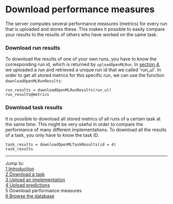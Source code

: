 Download performance measures
=============================

The server computes several performance measures (metrics) for every run that is uploaded and stores these. This makes it possible to easily compare your results to the results of others who have worked on the same task. 

### Download run results
To download the results of one of your own runs, you have to know the corresponding run id, which is returned by `uploadOpenMLRun`. In [section 4](4-Upload-predictions.md), we uploaded a run and retrieved a unique run id that we called 'run_ul'. In order to get all stored metrics for this specific run, we can use the function `downloadOpenMLRunResults`:


```splus
run_results = downloadOpenMLRunResults(run_ul)
run_results@metrics
```

### Download task results
It is possible to download all stored metrics of all runs of a certain task at the same time. This might be very useful in order to compare the performance of many different implementations. To download all the results of a task, you only have to know the task ID. 


```splus
task_results = downloadOpenMLTaskResults(id = 4)
task_results
```

----------------------------------------------------------------------------------------------------------------------
Jump to:   
[1 Introduction](1-Introduction.md)  
[2 Download a task](2-Download-a-task.md)  
[3 Upload an implementation](3-Upload-an-implementation.md)  
[4 Upload predictions](4-Upload-predictions.md)  
5 Download performance measures  
[6 Browse the database](6-Browse-the-database.md)
